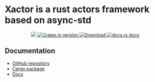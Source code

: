 # Xactor is a rust actors framework based on async-std

<div align="center">
  <!-- CI -->
  <img src="https://github.com/sunli829/xlog/workflows/CI/badge.svg" />
  <!-- Crates version -->
  <a href="https://crates.io/crates/xlog">
    <img src="https://img.shields.io/crates/v/xlog.svg?style=flat-square"
    alt="Crates.io version" />
  </a>
  <!-- Downloads -->
  <a href="https://crates.io/crates/xlog">
    <img src="https://img.shields.io/crates/d/xlog.svg?style=flat-square"
      alt="Download" />
  </a>
  <!-- docs.rs docs -->
  <a href="https://docs.rs/xlog">
    <img src="https://img.shields.io/badge/docs-latest-blue.svg?style=flat-square"
      alt="docs.rs docs" />
  </a>
</div>

## Documentation

* [GitHub repository](https://github.com/sunli829/xlog)
* [Cargo package](https://crates.io/crates/xlog)
* [Docs](https://docs.rs/xlog)